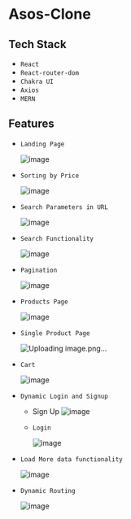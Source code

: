 # Asos-Clone

## Tech Stack
  - `React`
  - `React-router-dom`
  - `Chakra UI`
  - `Axios`
  - `MERN`

## Features
  - `Landing Page`
    
    ![image](https://github.com/iamnaveen8851/asos_app-frontend/assets/126279118/ba6b0f40-bd2a-489a-9de5-5bbf61350c99)

  - `Sorting by Price`
    
    ![image](https://github.com/iamnaveen8851/asos_app-frontend/assets/126279118/90cd7022-18b7-405c-93f1-449a930e58fe)

  - `Search Parameters in URL`
    
    ![image](https://github.com/iamnaveen8851/asos_app-frontend/assets/126279118/49322e2c-7321-4033-ae08-034af024d353)

    
  - `Search Functionality`
    
    ![image](https://github.com/iamnaveen8851/asos_app-frontend/assets/126279118/108b3668-104a-46d7-8fa8-26520038f77a)

  - `Pagination`
    
    ![image](https://github.com/iamnaveen8851/asos_app-frontend/assets/126279118/c93240c2-3d01-45d9-9649-f03ce13d852e)

  - `Products Page`
    
    ![image](https://github.com/iamnaveen8851/asos_app-frontend/assets/126279118/74383be2-4e8a-4be8-9e76-ba0ca6142329)


  - `Single Product Page`
    
    ![Uploading image.png…]()

    

  - `Cart`
    
    ![image](https://github.com/iamnaveen8851/asos_app-frontend/assets/126279118/dc6e3cba-5109-4bd9-aeb1-803261962f4b)

  - `Dynamic Login and Signup`
    
    - Sign Up
      ![image](https://github.com/iamnaveen8851/asos_app-frontend/assets/126279118/d9ce6f4f-ec31-4954-9cf1-a6e9055025cc)

    - `Login`
      
      ![image](https://github.com/iamnaveen8851/asos_app-frontend/assets/126279118/75430c64-a4d0-461c-9703-bf208f70d536)
 

  - `Load More data functionality`
    
    ![image](https://github.com/iamnaveen8851/asos_app-frontend/assets/126279118/280df090-3cb7-4523-87ab-cbb89f2c472a)

  - `Dynamic Routing`
    
    ![image](https://github.com/iamnaveen8851/asos_app-frontend/assets/126279118/eed6cd55-0b54-4904-ae36-8e82b2163d8a)








  


